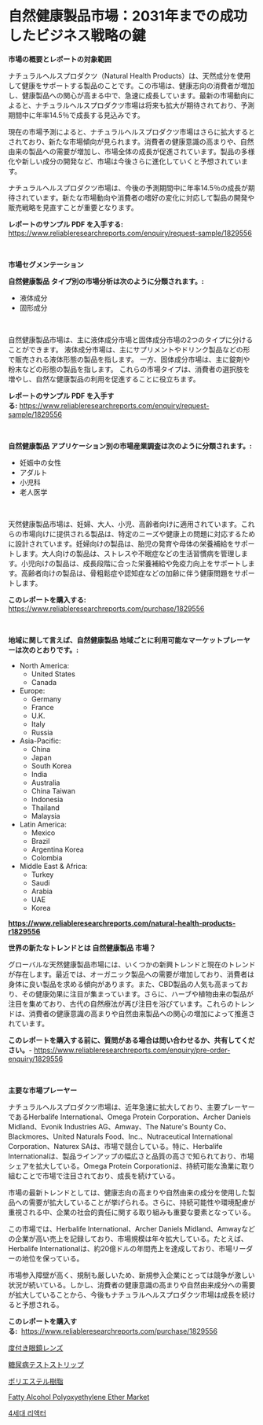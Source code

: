<p><h1>自然健康製品市場：2031年までの成功したビジネス戦略の鍵</h1></p><p><strong>市場の概要とレポートの対象範囲</strong></p>
<p><p>ナチュラルヘルスプロダクツ（Natural Health Products）は、天然成分を使用して健康をサポートする製品のことです。この市場は、健康志向の消費者が増加し、健康製品への関心が高まる中で、急速に成長しています。最新の市場動向によると、ナチュラルヘルスプロダクツ市場は将来も拡大が期待されており、予測期間中に年率14.5％で成長する見込みです。</p><p>現在の市場予測によると、ナチュラルヘルスプロダクツ市場はさらに拡大するとされており、新たな市場傾向が見られます。消費者の健康意識の高まりや、自然由来の製品への需要が増加し、市場全体の成長が促進されています。製品の多様化や新しい成分の開発など、市場は今後さらに進化していくと予想されています。</p><p>ナチュラルヘルスプロダクツ市場は、今後の予測期間中に年率14.5％の成長が期待されています。新たな市場動向や消費者の嗜好の変化に対応して製品の開発や販売戦略を見直すことが重要となります。</p></p>
<p><strong>レポートのサンプル PDF を入手する:</strong> <a href="https://www.reliableresearchreports.com/enquiry/request-sample/1829556">https://www.reliableresearchreports.com/enquiry/request-sample/1829556</a></p>
<p>&nbsp;</p>
<p><strong>市場セグメンテーション</strong></p>
<p><strong>自然健康製品 タイプ別の市場分析は次のように分類されます。:</strong></p>
<p><ul><li>液体成分</li><li>固形成分</li></ul></p>
<p>&nbsp;</p>
<p><p>自然健康製品市場は、主に液体成分市場と固体成分市場の2つのタイプに分けることができます。 液体成分市場は、主にサプリメントやドリンク製品などの形で販売される液体形態の製品を指します。 一方、固体成分市場は、主に錠剤や粉末などの形態の製品を指します。 これらの市場タイプは、消費者の選択肢を増やし、自然な健康製品の利用を促進することに役立ちます。</p></p>
<p><strong>レポートのサンプル PDF を入手する:</strong>&nbsp;<a href="https://www.reliableresearchreports.com/enquiry/request-sample/1829556">https://www.reliableresearchreports.com/enquiry/request-sample/1829556</a></p>
<p>&nbsp;</p>
<p><strong> 自然健康製品 アプリケーション別の市場産業調査は次のように分類されます。:</strong></p>
<p><ul><li>妊娠中の女性</li><li>アダルト</li><li>小児科</li><li>老人医学</li></ul></p>
<p>&nbsp;</p>
<p><p>天然健康製品市場は、妊婦、大人、小児、高齢者向けに適用されています。これらの市場向けに提供される製品は、特定のニーズや健康上の問題に対応するために設計されています。妊婦向けの製品は、胎児の発育や母体の栄養補給をサポートします。大人向けの製品は、ストレスや不眠症などの生活習慣病を管理します。小児向けの製品は、成長段階に合った栄養補給や免疫力向上をサポートします。高齢者向けの製品は、骨粗鬆症や認知症などの加齢に伴う健康問題をサポートします。</p></p>
<p><strong>このレポートを購入する:</strong>&nbsp; <a href="https://www.reliableresearchreports.com/purchase/1829556">https://www.reliableresearchreports.com/purchase/1829556</a></p>
<p>&nbsp;</p>
<p><strong>地域に関して言えば、自然健康製品 地域ごとに利用可能なマーケットプレーヤーは次のとおりです。:</strong></p>
<p><ul>
    <li>
        North America:
        <ul>
            <li>United States</li>
            <li>Canada</li>
        </ul>
    </li>
    <li>
        Europe:
        <ul>
            <li>Germany</li>
            <li>France</li>
            <li>U.K.</li>
            <li>Italy</li>
            <li>Russia</li>
        </ul>
    </li>
    <li>
        Asia-Pacific:
        <ul>
            <li>China</li>
            <li>Japan</li>
            <li>South Korea</li>
            <li>India</li>
            <li>Australia</li>
            <li>China Taiwan</li>
            <li>Indonesia</li>
            <li>Thailand</li>
            <li>Malaysia</li>
        </ul>
    </li>
    <li>
        Latin America:
        <ul>
            <li>Mexico</li>
            <li>Brazil</li>
            <li>Argentina Korea</li>
            <li>Colombia</li>
        </ul>
    </li>
    <li>
        Middle East & Africa:
        <ul>
            <li>Turkey</li>
            <li>Saudi</li>
            <li>Arabia</li>
            <li>UAE</li>
            <li>Korea</li>
        </ul>
    </li>
    </ul></p>
<p><strong><a href="https://www.reliableresearchreports.com/natural-health-products-r1829556">https://www.reliableresearchreports.com/natural-health-products-r1829556</a></strong>&nbsp;</p>
<p><strong>世界の新たなトレンドとは 自然健康製品 市場？</strong></p>
<p><p>グローバルな天然健康製品市場には、いくつかの新興トレンドと現在のトレンドが存在します。最近では、オーガニック製品への需要が増加しており、消費者は身体に良い製品を求める傾向があります。また、CBD製品の人気も高まっており、その健康効果に注目が集まっています。さらに、ハーブや植物由来の製品が注目を集めており、古代の自然療法が再び注目を浴びています。これらのトレンドは、消費者の健康意識の高まりや自然由来製品への関心の増加によって推進されています。</p></p>
<p><strong>このレポートを購入する前に、質問がある場合は問い合わせるか、共有してください。</strong>- <a href="https://www.reliableresearchreports.com/enquiry/pre-order-enquiry/1829556">https://www.reliableresearchreports.com/enquiry/pre-order-enquiry/1829556</a></p>
<p>&nbsp;</p>
<p><strong>主要な市場プレーヤー</strong></p>
<p><p>ナチュラルヘルスプロダクツ市場は、近年急速に拡大しており、主要プレーヤーであるHerbalife International、Omega Protein Corporation、Archer Daniels Midland、Evonik Industries AG、Amway、The Nature's Bounty Co、Blackmores、United Naturals Food、Inc.、Nutraceutical International Corporation、Naturex SAは、市場で競合している。特に、Herbalife Internationalは、製品ラインアップの幅広さと品質の高さで知られており、市場シェアを拡大している。Omega Protein Corporationは、持続可能な漁業に取り組むことで市場で注目されており、成長を続けている。</p><p>市場の最新トレンドとしては、健康志向の高まりや自然由来の成分を使用した製品への需要が拡大していることが挙げられる。さらに、持続可能性や環境配慮が重視される中、企業の社会的責任に関する取り組みも重要な要素となっている。</p><p>この市場では、Herbalife International、Archer Daniels Midland、Amwayなどの企業が高い売上を記録しており、市場規模は年々拡大している。たとえば、Herbalife Internationalは、約20億ドルの年間売上を達成しており、市場リーダーの地位を保っている。</p><p>市場参入障壁が高く、規制も厳しいため、新規参入企業にとっては競争が激しい状況が続いている。しかし、消費者の健康意識の高まりや自然由来成分への需要が拡大していることから、今後もナチュラルヘルスプロダクツ市場は成長を続けると予想される。</p></p>
<p><strong>このレポートを購入する:</strong>&nbsp;&nbsp;<a href="https://www.reliableresearchreports.com/purchase/1829556">https://www.reliableresearchreports.com/purchase/1829556</a></p>
<p><p><a href="https://github.com/CloydAbbott2023/Market-Research-Report-List-1/blob/main/935674932655.md">度付き眼鏡レンズ</a></p><p><a href="https://medium.com/@jacksonwiza1924/%E7%B3%96%E5%B0%BF%E7%97%85%E3%83%86%E3%82%B9%E3%83%88%E3%82%B9%E3%83%88%E3%83%AA%E3%83%83%E3%83%97%E5%B8%82%E5%A0%B4%E3%81%AF-2031%E5%B9%B4%E3%81%BE%E3%81%A7%E3%81%AE%E5%B8%82%E5%A0%B4%E3%82%B7%E3%82%A7%E3%82%A2-%E3%82%B5%E3%82%A4%E3%82%BA-%E4%BA%88%E6%B8%AC%E3%82%92%E4%B8%AD%E5%BF%83%E3%81%AB%E5%8F%96%E3%82%8A%E7%B5%84%E3%82%93%E3%81%A7%E3%81%84%E3%81%BE%E3%81%99-b265dea5e1b4">糖尿病テストストリップ</a></p><p><a href="https://medium.com/@carlieshields/%E3%83%9D%E3%83%AA%E3%82%A8%E3%82%B9%E3%83%86%E3%83%AB%E6%A8%B9%E8%84%82%E5%B8%82%E5%A0%B4%E8%AA%BF%E6%9F%BB%E3%83%AC%E3%83%9D%E3%83%BC%E3%83%88-%E3%81%9D%E3%81%AE%E6%AD%B4%E5%8F%B2%E3%81%A82024%E5%B9%B4%E3%81%8B%E3%82%892031%E5%B9%B4%E3%81%BE%E3%81%A7%E3%81%AE%E4%BA%88%E6%B8%AC-3441a2cf132c">ポリエステル樹脂</a></p><p><a href="https://issuu.com/reportprime-2/docs/fatty-alcohol-polyoxyethylene-ether-market-size-20">Fatty Alcohol Polyoxyethylene Ether Market</a></p><p><a href="https://medium.com/@cierrahayes645/4%EC%84%B8%EB%8C%80-%EC%9B%90%EC%9E%90%EB%A1%9C-%EC%8B%9C%EC%9E%A5-%EA%B7%9C%EB%AA%A8%EB%8A%94-%EC%84%B8%EA%B3%84-%EC%82%B0%EC%97%85%EC%9D%98-%EC%B5%9C%EC%83%81%EC%9D%98-%EB%A7%88%EC%BC%80%ED%8C%85-%EC%B1%84%EB%84%90%EC%9D%84-%EB%B3%B4%EC%97%AC%EC%A4%8D%EB%8B%88%EB%8B%A4-268978f0efb5">4세대 리액터</a></p></p>